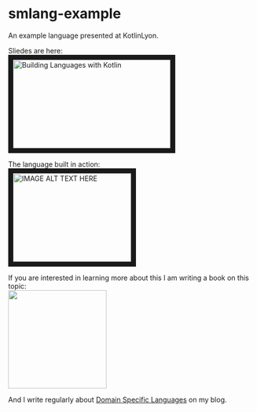 # smlang-example

An example language presented at KotlinLyon.

Sliedes are here:
<br>
<a href="http://www.slideshare.net/FTomassetti/building-languages-with-kotlin-71361871
" target="_blank"><img src="https://image.slidesharecdn.com/buildinglanguageswithkotlin2-170125065008/95/building-languages-with-kotlin-1-638.jpg?cb=1485327068" 
alt="Building Languages with Kotlin" width="320" height="180" border="10" /></a>

The language built in action:
<br>
<a href="http://www.youtube.com/watch?feature=player_embedded&v=QnrpXvzsE4o
" target="_blank"><img src="http://img.youtube.com/vi/QnrpXvzsE4o/0.jpg" 
alt="IMAGE ALT TEXT HERE" width="240" height="180" border="10" /></a>

If you are interested in learning more about this I am writing a book on this topic:
<br>
<a href="https://leanpub.com/create_languages"><img src="https://s3.amazonaws.com/titlepages.leanpub.com/create_languages/hero?1480842507" width="200px"></a>

And I write regularly about [Domain Specific Languages](https://tomassetti.me) on my blog.
